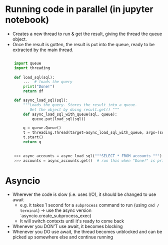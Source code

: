 # Running code in parallel (in jupyter notebook)

- Creates a new thread to run & get the result, giving the thread the queue object.
- Once the result is gotten, the result is put into the queue, ready to be extracted 
  by the main thread.

```python

    import queue
    import threading
    
    def load_sql(sql):
        ...  # loads the query 
        print("Done!")
        return df

    def async_load_sql(sql):   
        """Loads the query. Stores the result into a queue.
           Get the object by doing result.get() """
        def async_load_sql_with_queue(sql, queue):
            queue.put(load_sql(sql))

        q = queue.Queue()        
        t = threading.Thread(target=async_load_sql_with_queue, args=(sql, q))
        t.start()
        return q
    
    
    >>> async_accounts = async_load_sql("""SELECT * FROM accounts """)
    >>> accounts = async_accounts.get()  # run this when "Done!" is printed
```

# Asyncio

* Wherever the code is slow (i.e. uses I/O), it should be changed to use await
  * e.g. it takes 1 second for a `subprocess` command to run (using `cmd / terminal`) -> use the async version `asyncio.create_subprocess_exec)
  * It will switch contexts until it's ready to come back
* Whenever you DON'T use await, it becomes blocking
* Whenever you DO use await, the thread becomes unblocked and can be picked up somewhere else and continue running
